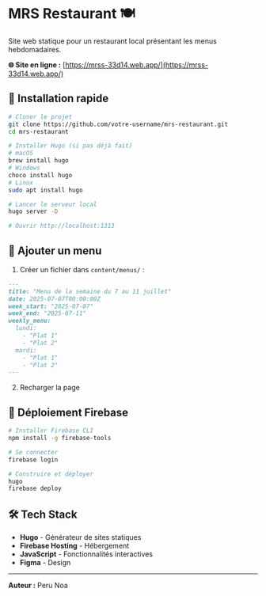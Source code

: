 # MRS Restaurant 🍽️

Site web statique pour un restaurant local présentant les menus hebdomadaires.

**🌐 Site en ligne :** [https://mrss-33d14.web.app/](https://mrss-33d14.web.app/)

## 🚀 Installation rapide

```bash
# Cloner le projet
git clone https://github.com/votre-username/mrs-restaurant.git
cd mrs-restaurant

# Installer Hugo (si pas déjà fait)
# macOS
brew install hugo
# Windows
choco install hugo
# Linux
sudo apt install hugo

# Lancer le serveur local
hugo server -D

# Ouvrir http://localhost:1313
```

## 📝 Ajouter un menu

1. Créer un fichier dans `content/menus/` :

```markdown
---
title: "Menu de la semaine du 7 au 11 juillet"
date: 2025-07-07T00:00:00Z
week_start: "2025-07-07"
week_end: "2025-07-11"
weekly_menu:
  lundi:
    - "Plat 1"
    - "Plat 2"
  mardi:
    - "Plat 1"
    - "Plat 2"
---
```

2. Recharger la page

## 🚀 Déploiement Firebase

```bash
# Installer Firebase CLI
npm install -g firebase-tools

# Se connecter
firebase login

# Construire et déployer
hugo
firebase deploy
```

## 🛠️ Tech Stack

- **Hugo** - Générateur de sites statiques
- **Firebase Hosting** - Hébergement
- **JavaScript** - Fonctionnalités interactives
- **Figma** - Design

---

**Auteur :** Peru Noa
